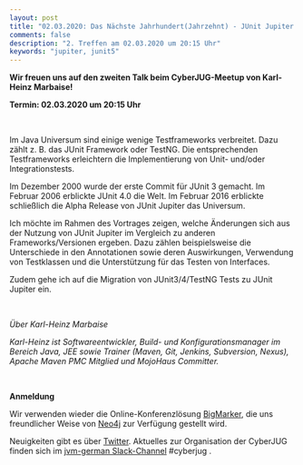```yaml
---
layout: post
title: "02.03.2020: Das Nächste Jahrhundert(Jahrzehnt) - JUnit Jupiter (aka JUnit 5) (Karl-Heinz Marbaise)"
comments: false
description: "2. Treffen am 02.03.2020 um 20:15 Uhr"
keywords: "jupiter, junit5"
---
```


**Wir freuen uns auf den zweiten Talk beim CyberJUG-Meetup von Karl-Heinz Marbaise!**

<b>Termin: 02.03.2020 um 20:15 Uhr</b>

<br/>

Im Java Universum sind einige wenige Testframeworks verbreitet. Dazu zählt z. B. das JUnit Framework oder TestNG. Die entsprechenden Testframeworks erleichtern die Implementierung von Unit- und/oder Integrationstests.

Im Dezember 2000 wurde der erste Commit für JUnit 3 gemacht. Im Februar 2006 erblickte JUnit 4.0 die Welt. Im Februar 2016 erblickte schließlich die Alpha Release von JUnit Jupiter das Universum.

Ich möchte im Rahmen des Vortrages zeigen, welche Änderungen sich aus der Nutzung von JUnit Jupiter im Vergleich zu anderen Frameworks/Versionen ergeben. Dazu zählen beispielsweise die Unterschiede in den Annotationen sowie deren Auswirkungen, Verwendung von Testklassen und die Unterstützung für das Testen von Interfaces.

Zudem gehe ich auf die Migration von JUnit3/4/TestNG Tests zu JUnit Jupiter ein.

<br/>

*Über Karl-Heinz Marbaise*

*Karl-Heinz ist Softwareentwickler, Build- und Konfigurationsmanager im Bereich Java, JEE sowie Trainer (Maven, Git, Jenkins, Subversion, Nexus), Apache Maven PMC Mitglied und MojoHaus Committer.*

<br>

**Anmeldung**

Wir verwenden wieder die Online-Konferenzlösung [BigMarker](https://www.bigmarker.com/), die uns freundlicher Weise von [Neo4j](https://neo4j.com/) zur Verfügung gestellt wird.

<div id="bigmarker-conference-widget-container3e221f58cd63"></div><script src="https://www.bigmarker.com/widget/register_widget.js?club=neo4j&conference=3e221f58cd63&widget_type=form_register&series_register=&upcoming_sub_title=Anmeldung&live_sub_title=Der%20Vortrag%20l%C3%A4uft!&rec_sub_title=Hier%20ist%20der%20Vortrag!&upcoming_button_text=Anmelden&live_button_text=Anmelden%20und%20teilnehmen&rec_button_text=Aufnahme%20ansehen&link_to_channel=false&background_color=ffffff&btext_color=2d374d&link_color=FFBF00&ltext_color=2d374d&cid=08ef4185cc3f" type="text/javascript"></script>


Neuigkeiten gibt es über [Twitter](https://twitter.com/cyberjug). Aktuelles zur Organisation der CyberJUG finden sich im [jvm-german Slack-Channel](https://slackin-jvm-german.herokuapp.com/) #cyberjug .
